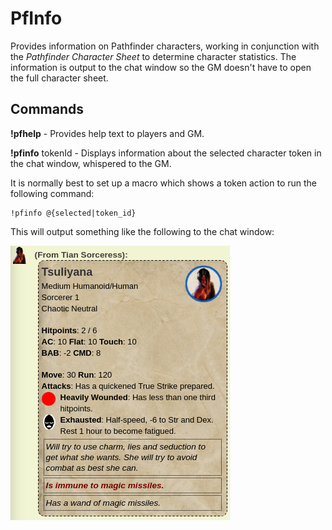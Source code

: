PfInfo
======

Provides information on Pathfinder characters, working in conjunction with 
the _Pathfinder Character Sheet_ to determine character statistics. The 
information is output to the chat window so the GM doesn't have to open
the full character sheet.

Commands
--------

**!pfhelp** - Provides help text to players and GM.

**!pfinfo** tokenId - Displays information about the selected character token in
 the chat window, whispered to the GM.

It is normally best to set up a macro which shows a token action to run the
following command:
````
!pfinfo @{selected|token_id}
````

This will output something like the following to the chat window:

![Info](docs/example_info.png)


